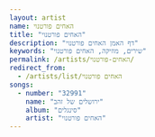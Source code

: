 ```yaml
---
layout: artist
name: האחים פורטנוי
title: "האחים פורטנוי"
description: "דף האמן האחים פורטנוי"
keywords: "שירים, מוזיקה, האחים פורטנוי"
permalink: /artists/האחים-פורטנוי/
redirect_from:
  - /artists/list/האחים פורטנוי
songs:
  - number: "32991"
    name: "ירושלים של זהב"
    album: "סינגלים"
    artist: "האחים פורטנוי"
---
```

